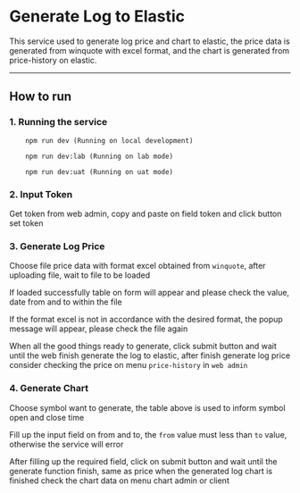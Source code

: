 # Generate Log to Elastic

This service used to generate log price and chart to elastic, the price data is generated from winquote with excel format, and the chart is generated from price-history on elastic.

---

## How to run

### 1. Running the service

```
    npm run dev (Running on local development)
```

```
    npm run dev:lab (Running on lab mode)
```

```
    npm run dev:uat (Running on uat mode)
```

### 2. Input Token

Get token from web admin, copy and paste on field token and click button set token

### 3. Generate Log Price

Choose file price data with format excel obtained from `winquote`, after uploading file, wait to file to be loaded

If loaded successfully table on form will appear and please check the value, date from and to within the file

If the format excel is not in accordance with the desired format, the popup message will appear, please check the file again

When all the good things ready to generate, click submit button and wait until the web finish generate the log to elastic, after finish generate log price consider checking the price on menu `price-history` in `web admin`

### 4. Generate Chart

Choose symbol want to generate, the table above is used to inform symbol open and close time

Fill up the input field on from and to, the `from` value must less than `to` value, otherwise the service will error

After filling up the required field, click on submit button and wait until the generate function finish, same as price when the generated log chart is finished check the chart data on menu chart admin or client

